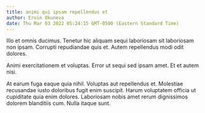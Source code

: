 ```yaml
---
title: animi qui ipsam repellendus et
author: Ervin Okuneva
date: Thu Mar 03 2022 05:24:15 GMT-0500 (Eastern Standard Time)
---
```

Illo et omnis ducimus. Tenetur hic aliquam sequi laboriosam sit laboriosam non ipsam. Corrupti repudiandae quis et. Autem repellendus modi odit dolores.

 Animi exercitationem et voluptas. Error ut sequi sed ipsam amet. Et et autem nisi.

 At earum fuga eaque quia nihil. Voluptas aut repellendus et. Molestiae recusandae iusto doloribus fugit enim suscipit. Harum voluptatem officia ut cupiditate quia enim dolores. Laboriosam nobis amet rerum dignissimos dolorem blanditiis cum. Nulla itaque sunt.